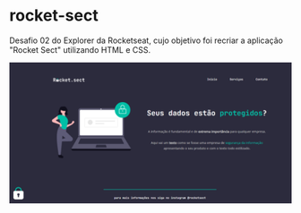 # rocket-sect
Desafio 02 do Explorer da Rocketseat, cujo objetivo foi recriar a aplicação "Rocket Sect" utilizando HTML e CSS.

![Desafio "Rocket Sect"](https://github.com/madalena-rocha/rocket-sect/blob/main/assets/rocket-sect.png)

